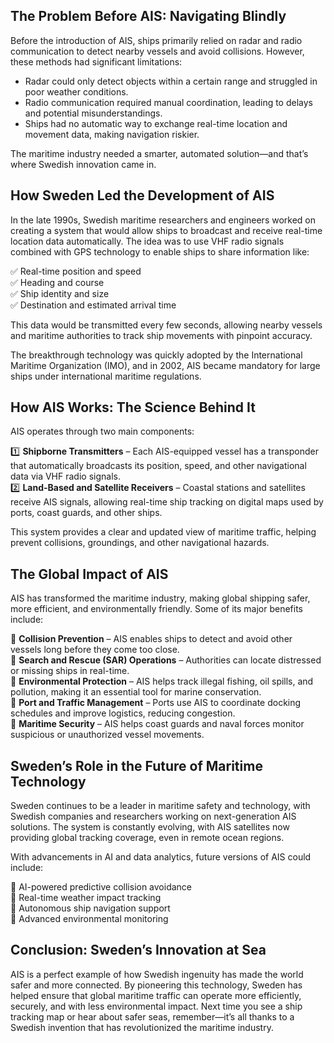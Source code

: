 ## The Problem Before AIS: Navigating Blindly

Before the introduction of AIS, ships primarily relied on radar and radio communication to detect nearby vessels and avoid collisions. However, these methods had significant limitations:

- Radar could only detect objects within a certain range and struggled in poor weather conditions.
- Radio communication required manual coordination, leading to delays and potential misunderstandings.
- Ships had no automatic way to exchange real-time location and movement data, making navigation riskier.

The maritime industry needed a smarter, automated solution—and that’s where Swedish innovation came in.

## How Sweden Led the Development of AIS

In the late 1990s, Swedish maritime researchers and engineers worked on creating a system that would allow ships to broadcast and receive real-time location data automatically. The idea was to use VHF radio signals combined with GPS technology to enable ships to share information like:

✅ Real-time position and speed  
✅ Heading and course  
✅ Ship identity and size  
✅ Destination and estimated arrival time  

This data would be transmitted every few seconds, allowing nearby vessels and maritime authorities to track ship movements with pinpoint accuracy.

The breakthrough technology was quickly adopted by the International Maritime Organization (IMO), and in 2002, AIS became mandatory for large ships under international maritime regulations.

## How AIS Works: The Science Behind It

AIS operates through two main components:

1️⃣ **Shipborne Transmitters** – Each AIS-equipped vessel has a transponder that automatically broadcasts its position, speed, and other navigational data via VHF radio signals.  
2️⃣ **Land-Based and Satellite Receivers** – Coastal stations and satellites receive AIS signals, allowing real-time ship tracking on digital maps used by ports, coast guards, and other ships.

This system provides a clear and updated view of maritime traffic, helping prevent collisions, groundings, and other navigational hazards.

## The Global Impact of AIS

AIS has transformed the maritime industry, making global shipping safer, more efficient, and environmentally friendly. Some of its major benefits include:

🚢 **Collision Prevention** – AIS enables ships to detect and avoid other vessels long before they come too close.  
🚢 **Search and Rescue (SAR) Operations** – Authorities can locate distressed or missing ships in real-time.  
🚢 **Environmental Protection** – AIS helps track illegal fishing, oil spills, and pollution, making it an essential tool for marine conservation.  
🚢 **Port and Traffic Management** – Ports use AIS to coordinate docking schedules and improve logistics, reducing congestion.  
🚢 **Maritime Security** – AIS helps coast guards and naval forces monitor suspicious or unauthorized vessel movements.

## Sweden’s Role in the Future of Maritime Technology

Sweden continues to be a leader in maritime safety and technology, with Swedish companies and researchers working on next-generation AIS solutions. The system is constantly evolving, with AIS satellites now providing global tracking coverage, even in remote ocean regions.

With advancements in AI and data analytics, future versions of AIS could include:

🌊 AI-powered predictive collision avoidance  
🌊 Real-time weather impact tracking  
🌊 Autonomous ship navigation support  
🌊 Advanced environmental monitoring  

## Conclusion: Sweden’s Innovation at Sea

AIS is a perfect example of how Swedish ingenuity has made the world safer and more connected. By pioneering this technology, Sweden has helped ensure that global maritime traffic can operate more efficiently, securely, and with less environmental impact. Next time you see a ship tracking map or hear about safer seas, remember—it’s all thanks to a Swedish invention that has revolutionized the maritime industry.